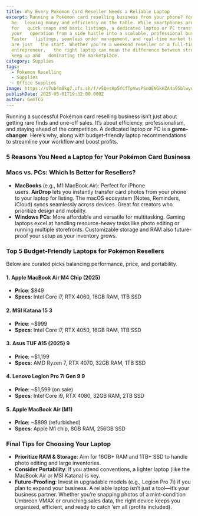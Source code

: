 ```yaml
---
title: Why Every Pokémon Card Reseller Needs a Reliable Laptop
excerpt: Running a Pokémon card reselling business from your phone? You might
  be   leaving money and efficiency on the table. While smartphones are great
  for   quick snaps and basic listings, a dedicated laptop or PC transforms
  your   operation from a side hustle into a scalable, professional business.
  Faster   listings, seamless order management, and real-time market tracking
  are just   the start. Whether you’re a weekend reseller or a full-time TCG
  entrepreneur,   the right laptop can mean the difference between struggling to
  keep up and   dominating the marketplace.
category: Supplies
tags:
  - Pokemon Reselling
  - Supplies
  - Office Supplies
image: https://s7ub4m8kg7.ufs.sh/f/vSQesHp5YCfTpVwsPSnOENGkHZA4a95blwydWseKxJfQgV63
publishDate: 2025-05-01T19:32:00.000Z
author: GemTCG
---
```

Running a successful Pokémon card reselling business isn’t just about getting rare finds and one-off sales. It’s about efficiency, professionalism, and staying ahead of the competition. A dedicated laptop or PC is a **game-changer**. Here’s why, along with budget-friendly laptop recommendations to streamline your workflow and boost profits.
### **5 Reasons You Need a Laptop for Your Pokémon Card Business**

### **Macs vs. PCs: Which Is Better for Resellers?**
* **MacBooks** (e.g., M1 MacBook Air):
  Perfect for iPhone users. **AirDrop** lets you instantly transfer card photos from your phone to your laptop for listing. The macOS ecosystem (Notes, Reminders, iCloud) syncs seamlessly across devices. Great for creators who prioritize design and mobility.
* **Windows PCs**:
  More affordable and versatile for multitasking. Gaming laptops excel at handling resource-heavy tasks like photo editing or running multiple storefronts. Customizable storage and RAM also future-proof your setup as your inventory grows.
### **Top 5 Budget-Friendly Laptops for Pokémon Resellers**
Below are curated picks balancing performance, price, and portability.
#### 1. **Apple MacBook Air M4 Chip (2025)**
* **Price**: $849
* **Specs**: Intel Core i7, RTX 4060, 16GB RAM, 1TB SSD
#### 2. **MSI Katana 15** 3
* **Price**: ~$999
* **Specs**: Intel Core i7, RTX 4050, 16GB RAM, 1TB SSD
#### 3. **Asus TUF A15 (2025)** 9
* **Price**: ~$1,199
* **Specs**: AMD Ryzen 7, RTX 4070, 32GB RAM, 1TB SSD
#### 4. **Lenovo Legion Pro 7i Gen 9** 9
* **Price**: ~$1,599 (on sale)
* **Specs**: Intel Core i9, RTX 4080, 32GB RAM, 2TB SSD
#### 5. **Apple MacBook Air (M1)**
* **Price**: ~$899 (refurbished)
* **Specs**: Apple M1 chip, 8GB RAM, 256GB SSD
### **Final Tips for Choosing Your Laptop**
* **Prioritize RAM & Storage**: Aim for 16GB+ RAM and 1TB+ SSD to handle photo editing and large inventories.
* **Consider Portability**: If you attend conventions, a lighter laptop (like the MacBook Air or MSI Katana) is key.
* **Future-Proofing**: Invest in upgradable models (e.g., Legion Pro 7i) if you plan to expand your business.
A reliable laptop isn’t just a tool—it’s your business partner. Whether you’re snapping photos of a mint-condition Umbreon VMAX or crunching sales data, the right device keeps you organized, efficient, and ready to catch ’em all (profits included).
